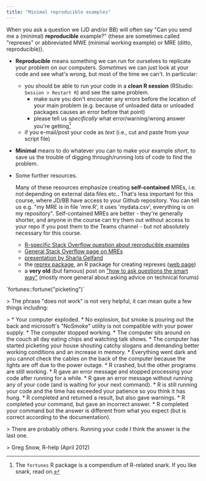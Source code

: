 ```yaml
---
title: "Minimal reproducible examples"
---
```


When you ask a question we (JD and/or BB) will often say "Can you send me a (minimal) **reproducible** example?" (these are sometimes called "reprexes" or abbreviated MWE (minimal working example) or MRE (ditto, reproducible)).

* **Reproducible** means something we can run for ourselves to replicate your problem on our computers. *Sometimes* we can just look at your code and see what's wrong, but most of the time we can't. In particular:
   * you should be able to run your code in a **clean R session** (RStudio: `Session > Restart R`)  and see the same problem. 
        * make sure you don't encounter any errors before the location of your main problem (e.g. because of unloaded data or unloaded packages causes an error before that point)
		* please tell us *specifically* what error/warning/wrong answer you're getting[^1]
   * if you e-mail/post your code as *text* (i.e., cut and paste from your script file)
* **Minimal** means to do whatever you can to make your example *short*, to save us the trouble of digging through/running lots of code to find the problem.
* Some further resources.  
  
    Many of these resources emphasize creating **self-contained** MREs, i.e. not depending on external data files etc.. That's less important for this course, where JD/BB have access to your Github repository. You can tell us e.g. "my MRE is in file 'mre.R', it uses 'mydata.csv', everything is on my repository".  Self-contained MREs are better - they're generally shorter, and anyone in the course can try them out without access to your repo if you post them to the Teams channel - but not absolutely necessary for this course.
    - [R-specific Stack Overflow question about reproducible examples](https://stackoverflow.com/questions/5963269/how-to-make-a-great-r-reproducible-example)
    - [General Stack Overflow page on MREs](https://stackoverflow.com/help/minimal-reproducible-example)
    - [presentation by Sharla Gelfand](https://make-a-reprex-please.netlify.app/#1)
    - the [reprex package](https://CRAN.R-project.org/package=reprex), an R package for creating reprexes ([web page](https://reprex.tidyverse.org/))
    - a **very old** (but famous) post on ["how to ask questions the smart way"](www.catb.org/~esr/faqs/smart-questions.html) (mostly more general about asking advice on technical forums)


[^1]: The `fortunes` R package is a compendium of R-related snark. If you like snark, read on.
<!-- apparently I need manual paragraphs <p> to keep this footnote together (ugh) -->
<p>
`fortunes::fortune("picketing")`
<p>
> The phrase "does not work" is not very helpful, it can mean quite a few things including:
<p>
> * Your computer exploded.
* No explosion, but smoke is pouring out the back and microsoft's "NoSmoke"
utility is not compatible with your power supply.
* The computer stopped working.
* The computer sits around on the couch all day eating chips and watching talk
shows.
* The computer has started picketing your house shouting catchy slogans and
demanding better working conditions and an increase in memory.
* Everything went dark and you cannot check the cables on the back of the
computer because the lights are off due to the power outage.
* R crashed, but the other programs are still working.
* R gave an error message and stopped processing your code after running for a
while.
* R gave an error message without running any of your code (and is waiting for
your next command).
* R is still running your code and the time has exceeded your patience so you
think it has hung.
* R completed and returned a result, but also gave warnings.
* R completed your command, but gave an incorrect answer.
* R completed your command but the answer is different from what you expect
(but is correct according to the documentation).
<p>
> There are probably others. Running your code I think the answer is the last one.
<p>
> Greg Snow, R-help (April 2012)
